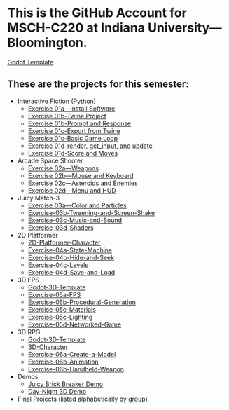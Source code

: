 # This is the GitHub Account for MSCH-C220 at Indiana University—Bloomington.

[Godot Template](https://github.com/BL-MSCH-C220-S22/Godot-Template)

## These are the projects for this semester:
 - Interactive Fiction (Python)
   - [Exercise 01a—Install Software](https://github.com/BL-MSCH-C220-S22/Exercise-01a-Install-Software)
   - [Exercise 01b-Twine Project](https://github.com/BL-MSCH-C220-S22/Exercise-01b-Twine-Project)
   - [Exercise 01b-Prompt and Response](https://github.com/BL-MSCH-C220-S22/Exercise-01b-Prompt-and-Response)
   - [Exercise 01c-Export from Twine](https://github.com/BL-MSCH-C220-S22/Exercise-01c-Export-from-Twine)
   - [Exercise 01c-Basic Game Loop](https://github.com/BL-MSCH-C220-S22/Exercise-01c-Basic-Game-Loop)
   - [Exercise 01d-render, get_input, and update](https://github.com/BL-MSCH-C220-S22/Exercise-01d-render-get_input-update)
   - [Exercise 01d-Score and Moves](https://github.com/BL-MSCH-C220-S22/Exercise-01d-Score-and-Moves)
 - Arcade Space Shooter
   - [Exercise 02a—Weapons](https://github.com/BL-MSCH-C220-S22/Exercise-02a-Weapons)
   - [Exercise 02b—Mouse and Keyboard](https://github.com/BL-MSCH-C220-S22/Exercise-02b-Mouse-and-Keyboard)
   - [Exercise 02c—Asteroids and Enemies](https://github.com/BL-MSCH-C220-S22/Exercise-02c-Asteroids-and-Enemies)
   - [Exercise 02d—Menu and HUD](https://github.com/BL-MSCH-C220-S22/Exercise-02d-Menu-and-HUD)
 - Juicy Match-3
   - [Exercise 03a—Color and Particles](https://github.com/BL-MSCH-C220-S22/Exercise-03a-Color-and-Particles)
   - [Exercise-03b-Tweening-and-Screen-Shake](https://github.com/BL-MSCH-C220-S22/Exercise-03b-Tweening-and-Screen-Shake)
   - [Exercise-03c-Music-and-Sound](https://github.com/BL-MSCH-C220-S22/Exercise-03c-Music-and-Sound)
   - [Exercise-03d-Shaders](https://github.com/BL-MSCH-C220-S22/Exercise-03d-Shaders)
 - 2D Platformer
   - [2D-Platformer-Character](https://github.com/BL-MSCH-C220-S22/2D-Platformer-Character)
   - [Exercise-04a-State-Machine](https://github.com/BL-MSCH-C220-S22/Exercise-04a-State-Machine)
   - [Exercise-04b-Hide-and-Seek](https://github.com/BL-MSCH-C220-S22/Exercise-04b-Hide-and-Seek)
   - [Exercise-04c-Levels](https://github.com/BL-MSCH-C220-S22/Exercise-04c-Levels)
   - [Exercise-04d-Save-and-Load](https://github.com/BL-MSCH-C220-S22/Exercise-04d-Save-and-Load)
 - 3D FPS
   - [Godot-3D-Template](https://github.com/BL-MSCH-C220-S22/Godot-3D-Template)
   - [Exercise-05a-FPS](https://github.com/BL-MSCH-C220-S22/Exercise-05a-FPS)
   - [Exercise-05b-Procedural-Generation](https://github.com/BL-MSCH-C220-S22/Exercise-05b-Procedural-Generation)
   - [Exercise-05c-Materials](https://github.com/BL-MSCH-C220-S22/Exercise-05c-Materials)
   - [Exercise-05c-Lighting](https://github.com/BL-MSCH-C220-S22/Exercise-05c-Lighting)
   - [Exercise-05d-Networked-Game](https://github.com/BL-MSCH-C220-S22/Exercise-05d-Networked-Game)
 - 3D RPG
   - [Godot-3D-Template](https://github.com/BL-MSCH-C220-S22/Godot-3D-Template)
   - [3D-Character](https://github.com/BL-MSCH-C220-S22/3D-Character)
   - [Exercise-06a-Create-a-Model](https://github.com/BL-MSCH-C220-S22/Exercise-06a-Create-a-Model)
   - [Exercise-06b-Animation](https://github.com/BL-MSCH-C220-S22/Exercise-06b-Animation)
   - [Exercise-06b-Handheld-Weapon](https://github.com/BL-MSCH-C220-S22/Exercise-06b-Handheld-Weapon)
   <!--
   - [Exercise-06c-Dialogue](https://github.com/BL-MSCH-C220-S22/Exercise-06c-Dialogue)
   - [Exercise-06d-Unit-Testing](https://github.com/BL-MSCH-C220-S22/Exercise-06d-Unit-Testing)
   - [Exercise-06d-3D-Particles](https://github.com/BL-MSCH-C220-S22/Exercise-06d-3D-Particles)
   -->
 - Demos
   - [Juicy Brick Breaker Demo](https://github.com/BL-MSCH-C220-S22/Juicy-Breakout)
   - [Day-Night 3D Demo](https://github.com/BL-MSCH-C220-S22/Day-Night-3D-Demo)
 - Final Projects (listed alphabetically by group)
